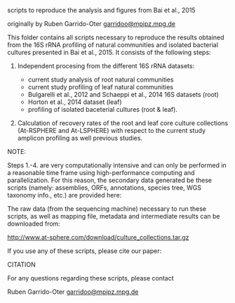 
scripts to reproduce the analysis and figures from Bai et al., 2015

originally by Ruben Garrido-Oter
garridoo@mpipz.mpg.de


This folder contains all scripts necessary to reproduce the results 
obtained from the 16S rRNA profiling of natural communities and isolated
bacterial cultures presented in Bai et al., 2015. It consists of the
following steps:

1. Independent procesing from the different 16S rRNA datasets:

    - current study analysis of root natural communities
    - current study profiling of leaf natural communities
    - Bulgarelli et al., 2012 and Schaeppi et al., 2014 16S datasets (root)
    - Horton et al., 2014 dataset (leaf)
    - profiling of isolated baceterial cultures (root & leaf).

2. Calculation of recovery rates of the root and leaf core culture
collections (At-RSPHERE and At-LSPHERE) with respect to the current
study amplicon profiling as well previous studies.

NOTE:

Steps 1.-4. are very computationally intensive and can only be performed in 
a reasonable time frame using high-performance computing and parallelization.
For this reason, the secondary data generated be these scripts (namely:
assemblies, ORFs, annotations, species tree, WGS taxonomy info., etc.) are
provided here:

The raw data (from the sequencing machine) necessary to run these scripts, as 
well as mapping file, metadata and intermediate results can be downloaded from:

http://www.at-sphere.com/download/culture_collections.tar.gz

If you use any of these scripts, please cite our paper:

CITATION

For any questions regarding these scripts, please contact

Ruben Garrido-Oter
garridoo@mpipz.mpg.de

